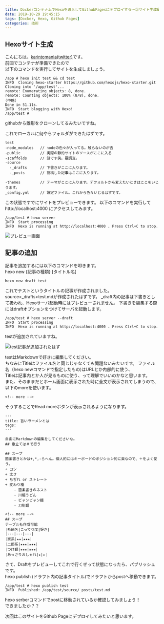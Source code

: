 ```yaml
---
title: Dockerコンテナ上でHexoを導入してGithubPagesにデプロイする〜②サイト生成編〜
date: 2019-10-29 19:45:15
tags: [Docker, Hexo, Github Pages]
categories: 技術
---
```




## Hexoサイト生成
こんにちは。[karintomania(twitter)](https://twitter.com/karintozuki)です。  
前回でコンテナが準備できたので  
以下のコマンドを実行してサイトを生成しましょう。

```
/app # hexo init test && cd test
INFO  Cloning hexo-starter https://github.com/hexojs/hexo-starter.git
Cloning into '/app/test'...
remote: Enumerating objects: 8, done.
remote: Counting objects: 100% (8/8), done.
(中略)
Done in 51.11s.
INFO  Start blogging with Hexo!
/app/test # 
```

<!-- more -->
githubから雛形をクローンしてるみたいですね。  

これでローカルに何やらフォルダができたはずです。  
```
test
-node_modules   // nodeの色々が入ってる。触らないのが吉
-public         // 実際の静的サイトのソースがここに入る
-scaffolds      // 謎です笑。要調査。
-source
  -_drafts      // 下書きがここに入ります。
  -_posts       // 投稿した記事はここに入ります。

-themes         // テーマがここに入ります。デフォルトから変えたいときはここをいじります。
_config.yml     // 設定ファイル。これから色々いじるはずです。
```

この状態ですでにサイトをプレビューできます。
以下のコマンドを実行して http://localhost:4000 にアクセスしてみます。
```
/app/test # hexo server
INFO  Start processing
INFO  Hexo is running at http://localhost:4000 . Press Ctrl+C to stop.
```

![プレビュー画面](sitePreview.png)

## 記事の追加
記事を追加するには以下のコマンドを叩きます。  
hexo new {記事の種類} [タイトル名]

```
hexo new draft test
```

これでテストというタイトルの記事が作成されました。  
source>_drafts>test.mdが作成されたはずです。
_draft内の記事は下書きとして扱われ、Hexoサーバ起動時にはプレビューされません。
下書きを編集する際にはdraftオプションをつけてサーバを起動します。

```
/app/test # hexo server --draft
INFO  Start processing
INFO  Hexo is running at http://localhost:4000 . Press Ctrl+C to stop.
```
testが追加されていますね。

![test記事が追加されたはず](draft.png)

testはMarkdownで好きに編集してください。  
ちなみにTitleはファイル名と同じじゃなくても問題ないみたいです。
ファイル名（hexo newコマンドで指定したもの)はURLとか内部的に使う、  
Titleは記事内とか人が見るものに使う、って理解でいいのかなと思います。  
また、そのままだとホーム画面に表示された時に全文が表示されてしまうので、以下のmoreを使います。  
```
<!-- more -->
```

そうすることでRead moreボタンが表示されるようになります。  

```
---
title: 旨いラーメンとは
tags:
---

自由にMarkdownの編集をしてくださいな。
## 章立ては＃で行う

## スープ
箇条書きとかは+,*,-らへん。個人的にはキーボードのポジション的に楽なので、＋をよく使う。
+ コシ
+ 太さ
+ ちぢれ or ストレート
+ 変わり種
	- 箇条書きのネスト
	- 川幅うどん
	- ビャンビャン麺
	- 刀削麺
	
<!-- more -->
## スープ
テーブルも作成可能
|系統名|こってり度|好き|
|---|---|---|
|家系|★★|★★★|
|二郎系|★★★|★★★|
|つけ麺|★★★|★★★|
|あっさりおしゃれ|★|★|

```

さて、Draftをプレビューしてこれで行くぜって状態になったら、パブリッシュです。  
hexo publish (ドラフト内の記事タイトル)でドラフトからpostへ移動できます。  

```
/app/test # hexo publish test
INFO  Published: /app/test/source/_posts/test.md
```

hexo serberコマンドでpostに移動されているか確認してみましょう！  
できましたか？？

次回はこのサイトをGithub Pageにデプロイしてみたいと思います。

